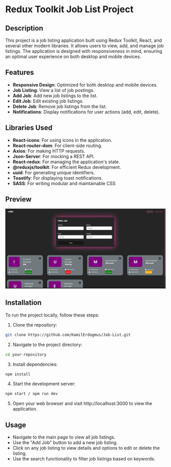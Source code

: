 # Redux Toolkit Job List Project

## Description

This project is a job listing application built using Redux Toolkit, React, and several other modern libraries. It allows users to view, add, and manage job listings. The application is designed with responsiveness in mind, ensuring an optimal user experience on both desktop and mobile devices.

## Features

- **Responsive Design**: Optimized for both desktop and mobile devices.
- **Job Listing**: View a list of job postings.
- **Add Job**: Add new job listings to the list.
- **Edit Job**: Edit existing job listings.
- **Delete Job**: Remove job listings from the list.
- **Notifications**: Display notifications for user actions (add, edit, delete).

## Libraries Used

- **React-icons**: For using icons in the application.
- **React-router-dom**: For client-side routing.
- **Axios**: For making HTTP requests.
- **Json-Server**: For mocking a REST API.
- **React-redux**: For managing the application's state.
- **@reduxjs/toolkit**: For efficient Redux development.
- **uuid**: For generating unique identifiers.
- **Toastify**: For displaying toast notifications.
- **SASS**: For writing modular and maintainable CSS

## Preview

![](/src//assets/JobList.gif)

## Installation

To run the project locally, follow these steps:

1. Clone the repository:

```bash
git clone https://github.com/KamilErdogmus/Job-List.git
```

2. Navigate to the project directory:

```bash
cd your-repository
```

3. Install dependencies:

```bash
npm install
```

4. Start the development server:

```bash
npm start / npm run dev
```

5. Open your web browser and visit http://localhost:3000 to view the application.

## Usage

- Navigate to the main page to view all job listings.
- Use the "Add Job" button to add a new job listing.
- Click on any job listing to view details and options to edit or delete the listing.
- Use the search functionality to filter job listings based on keywords.

